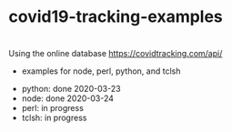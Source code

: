 # covid19-tracking-examples
#
Using the online database https://covidtracking.com/api/

* examples for node, perl, python, and tclsh

- python: done 2020-03-23
- node: done 2020-03-24
- perl: in progress
- tclsh: in progress
